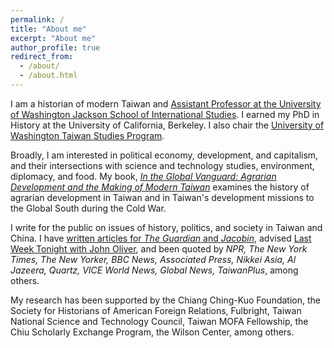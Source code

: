 ```yaml
---
permalink: /
title: "About me"
excerpt: "About me"
author_profile: true
redirect_from: 
  - /about/
  - /about.html
---
```


I am a historian of modern Taiwan and [Assistant Professor at the University of Washington Jackson School of International Studies](https://jsis.washington.edu/people/james-lin/). I earned my PhD in History at the University of California, Berkeley.  I also chair the [University of Washington Taiwan Studies Program](https://jsis.washington.edu/taiwan/).

Broadly, I am interested in political economy, development, and capitalism, and their intersections with science and technology studies, environment, diplomacy, and food. My book, [*In the Global Vanguard: Agrarian Development and the Making of Modern Taiwan*](/~jameslin/book) examines the history of agrarian development in Taiwan and in Taiwan's development missions to the Global South during the Cold War.

I write for the public on issues of history, politics, and society in Taiwan and China. I have [written articles for *The Guardian* and *Jacobin*](/~jameslin/commentary), advised [Last Week Tonight with John Oliver](https://www.youtube.com/watch?v=9Y18-07g39g), and been quoted by *NPR, The New York Times, The New Yorker, BBC News, Associated Press, Nikkei Asia, Al Jazeera, Quartz, VICE World News, Global News, TaiwanPlus*, among others.

My research has been supported by the Chiang Ching-Kuo Foundation, the Society for Historians of American Foreign Relations, Fulbright, Taiwan National Science and Technology Council, Taiwan MOFA Fellowship, the Chiu Scholarly Exchange Program, the Wilson Center, among others.
